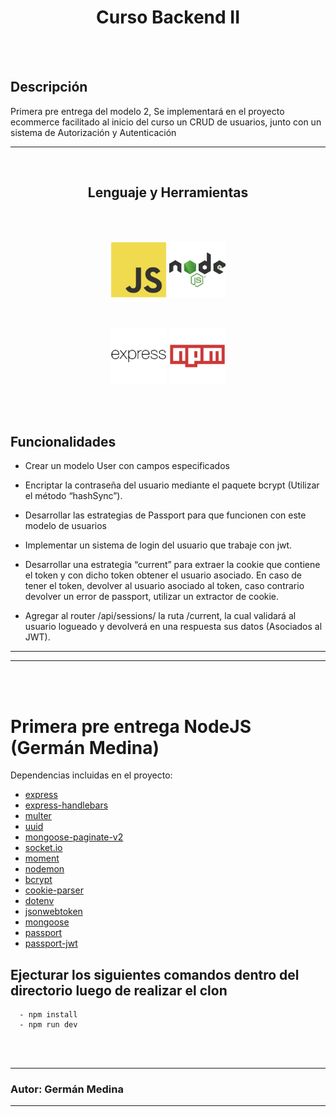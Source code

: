 ﻿<h1 align="center">Curso Backend II</h1><br><br>

## Descripción 
Primera pre entrega del modelo 2, Se implementará en el proyecto ecommerce facilitado al inicio del curso un CRUD de usuarios, junto con un sistema de Autorización y Autenticación
***

<br>
<h2 align="center">Lenguaje y Herramientas</h2>
<br><br>
<p align="center"> 
    <a href="https://developer.mozilla.org/en-US/docs/Web/JavaScript" target="_blank"> <img src="https://raw.githubusercontent.com/devicons/devicon/master/icons/javascript/javascript-original.svg" alt="Javascript" width="90" height="90"/></a> 
    <a href="https://nodejs.org/en" target="_blank"> <img src="https://github.com/devicons/devicon/blob/master/icons/nodejs/nodejs-original-wordmark.svg" alt="Boostrap" width="90" height="90"/></a> 
</p>
<br>
<p align="center"> 
    <a href="https://expressjs.com/" target="_blank"> <img src="https://github.com/devicons/devicon/blob/master/icons/express/express-original-wordmark.svg" alt="React" width="90" height="90"/></a>
    <a href="https://www.npmjs.com/" target="_blank"> <img src="https://raw.githubusercontent.com/devicons/devicon/master/icons/npm/npm-original-wordmark.svg" alt="npm" width="90" height="90"/></a>
</p>
<br><br>

## Funcionalidades 

- Crear un modelo User con campos especificados

- Encriptar la contraseña del usuario mediante el paquete bcrypt (Utilizar el método “hashSync”).

- Desarrollar las estrategias de Passport para que funcionen con este modelo de usuarios
 
- Implementar un sistema de login del usuario que trabaje con jwt.

- Desarrollar una estrategia “current” para extraer la cookie que contiene el token y con dicho token obtener el usuario asociado. En caso de tener el token, devolver al usuario asociado al token, caso contrario devolver un error de passport, utilizar un extractor de cookie.

- Agregar al router /api/sessions/ la ruta /current, la cual validará al usuario logueado y devolverá en una respuesta sus datos (Asociados al JWT).

***

---
<br><br>

# Primera pre entrega NodeJS (Germán Medina)

Dependencias incluidas en el proyecto:

  - [express](https://expressjs.com/)
  - [express-handlebars](https://www.npmjs.com/package/express-handlebars)
  - [multer](https://www.npmjs.com/package/multer)
  - [uuid](https://www.npmjs.com/package/uuid)
  - [mongoose-paginate-v2](https://www.npmjs.com/package/mongoose-paginate-v2)
  - [socket.io](https://www.npmjs.com/package/socket.io)
  - [moment](https://www.npmjs.com/package/moment)
  - [nodemon](https://www.npmjs.com/package/nodemon)
  - [bcrypt](https://www.npmjs.com/package/bcrypt)
  - [cookie-parser](https://www.npmjs.com/package/cookie-parser)
  - [dotenv](https://www.npmjs.com/package/dotenv)
  - [jsonwebtoken](https://www.npmjs.com/package/jsonwebtoken)
  - [mongoose](https://www.npmjs.com/package/mongoose?azure-portal=true)
  - [passport](https://www.npmjs.com/package/passport/v/0.7.0)
  - [passport-jwt](https://www.npmjs.com/package/passport-jwt)


## Ejecturar los siguientes comandos dentro del directorio luego de realizar el clon

```
  - npm install
  - npm run dev
```

<br><br>


---
### Autor: Germán Medina
---